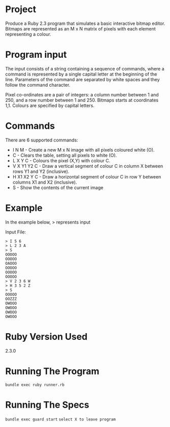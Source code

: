 # Project

Produce a Ruby 2.3 program that simulates a basic interactive bitmap editor.
Bitmaps are represented as an M x N matrix of pixels with each element
representing a colour.

# Program input

The input consists of a string containing a sequence of commands, where
a command is represented by a single capital letter at the beginning of the line.
Parameters of the command are separated by white spaces and they follow the command character.

Pixel co-ordinates are a pair of integers: a column number between 1 and 250, and a row number between 1 and 250. Bitmaps starts at coordinates 1,1. Colours are specified by capital letters.

# Commands

There are 6 supported commands:

* I N M - Create a new M x N image with all pixels coloured white (O).
* C - Clears the table, setting all pixels to white (O).
* L X Y C - Colours the pixel (X,Y) with colour C.
* V X Y1 Y2 C - Draw a vertical segment of colour C in column X between rows Y1 and Y2 (inclusive).
* H X1 X2 Y C - Draw a horizontal segment of colour C in row Y between columns X1 and X2 (inclusive).
* S - Show the contents of the current image

# Example

In the example below, > represents input

Input File:

```
> I 5 6
> L 2 3 A
> S
OOOOO
OOOOO
OAOOO
OOOOO
OOOOO
OOOOO
> V 2 3 6 W
> H 3 5 2 Z
> S
OOOOO
OOZZZ
OWOOO
OWOOO
OWOOO
OWOOO
```

# Ruby Version Used
2.3.0

# Running The Program

```bundle exec ruby runner.rb```

# Running The Specs
```bundle exec guard start```
```select X to leave program```

